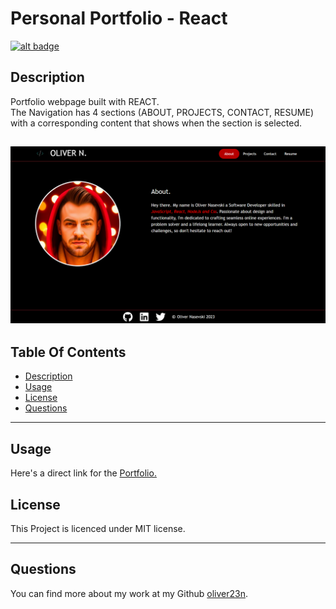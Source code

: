 # Personal Portfolio - React

[![alt badge](https://img.shields.io/badge/licence-MIT-blue)](https://opensource.org/license/mit/)

## Description

Portfolio webpage built with REACT.\
The Navigation has 4 sections (ABOUT, PROJECTS, CONTACT, RESUME) with a corresponding content that shows when the section is selected. 
 
![alt screenshot](./src/components/images/sreenshot1.png)
---

## Table Of Contents
                             
- [Description](#description)
- [Usage](#usage)
- [License](#license)
- [Questions](#questions)

---


## Usage

Here's a direct link for the [Portfolio.](https://oliver-n.netlify.app/)

## License

This Project is licenced under MIT license.

---

## Questions

You can find more about my work at my Github [oliver23n](https://github.com/oliver23n).


